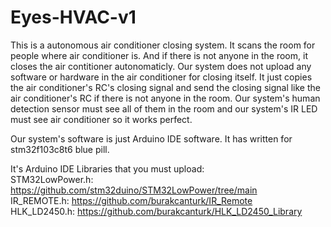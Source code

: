 # Eyes-HVAC-v1

This is a autonomous air conditioner closing system. It scans the room for people where air conditioner is. And if there is not anyone in the room, it closes the air contitioner autonomaticly. Our system does not upload any software or hardware in the air conditioner for closing itself. It just copies the air conditioner's RC's closing signal and send the closing signal like the air conditioner's RC if there is not anyone in the room. Our system's human detection sensor must see all of them in the room and our system's IR LED must see air conditioner so it works perfect.

Our system's software is just Arduino IDE software. It has written for stm32f103c8t6 blue pill.

It's Arduino IDE Libraries that you must upload:<br>
STM32LowPower.h: https://github.com/stm32duino/STM32LowPower/tree/main<br>
IR_REMOTE.h: https://github.com/burakcanturk/IR_Remote<br>
HLK_LD2450.h: https://github.com/burakcanturk/HLK_LD2450_Library<br>
